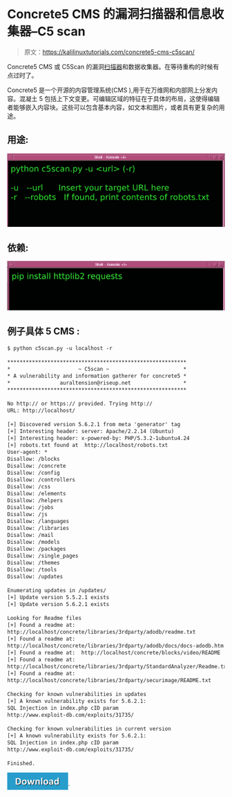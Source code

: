 # Concrete5 CMS 的漏洞扫描器和信息收集器–C5 scan

> 原文：<https://kalilinuxtutorials.com/concrete5-cms-c5scan/>

Concrete5 CMS 或 C5Scan 的漏洞[扫描器](http://kalilinuxtutorials.com/joomla-component-scanner/)和数据收集器。在等待重构的时候有点过时了。

Concrete5 是一个开源的内容管理系统(CMS ),用于在万维网和内部网上分发内容。混凝土 5 包括上下文变更。可编辑区域的特征在于具体的布局，这使得编辑者能够嵌入内容块。这些可以包含基本内容，如文本和图片，或者具有更复杂的用途。

## **用途:** 

![Concrete5 CMS](img/5a5348da346a248d242eac2ff2c21a53.png)

## **依赖:** 

![Concrete5 CMS](img/191ec8d6eacf8f4bc5253b585ca7e185.png)

## **例子具体 5 CMS :** 

```
$ python c5scan.py -u localhost -r

**********************************************************
*                      ~ C5scan ~                        *
* A vulnerability and information gatherer for concrete5 *
*                auraltension@riseup.net                 *
**********************************************************

No http:// or https:// provided. Trying http://
URL: http://localhost/

[+] Discovered version 5.6.2.1 from meta 'generator' tag
[+] Interesting header: server: Apache/2.2.14 (Ubuntu)
[+] Interesting header: x-powered-by: PHP/5.3.2-1ubuntu4.24
[+] robots.txt found at  http://localhost/robots.txt
User-agent: *
Disallow: /blocks 
Disallow: /concrete 
Disallow: /config 
Disallow: /controllers 
Disallow: /css 
Disallow: /elements 
Disallow: /helpers 
Disallow: /jobs 
Disallow: /js 
Disallow: /languages 
Disallow: /libraries 
Disallow: /mail 
Disallow: /models 
Disallow: /packages 
Disallow: /single_pages 
Disallow: /themes 
Disallow: /tools
Disallow: /updates

Enumerating updates in /updates/
[+] Update version 5.5.2.1 exists
[+] Update version 5.6.2.1 exists

Looking for Readme files
[+] Found a readme at:  http://localhost/concrete/libraries/3rdparty/adodb/readme.txt
[+] Found a readme at:  http://localhost/concrete/libraries/3rdparty/adodb/docs/docs-adodb.htm
[+] Found a readme at:  http://localhost/concrete/blocks/video/README
[+] Found a readme at:  http://localhost/concrete/libraries/3rdparty/StandardAnalyzer/Readme.txt
[+] Found a readme at:  http://localhost/concrete/libraries/3rdparty/securimage/README.txt

Checking for known vulnerabilities in updates
[+] A known vulnerability exists for 5.6.2.1:
SQL Injection in index.php cID param
http://www.exploit-db.com/exploits/31735/

Checking for known vulnerabilities in current version
[+] A known vulnerability exists for 5.6.2.1:
SQL Injection in index.php cID param
http://www.exploit-db.com/exploits/31735/

Finished.
```

[![](img/a51de913dc60eee505c4a68651ee8e4d.png)](https://github.com/auraltension/c5scan)`